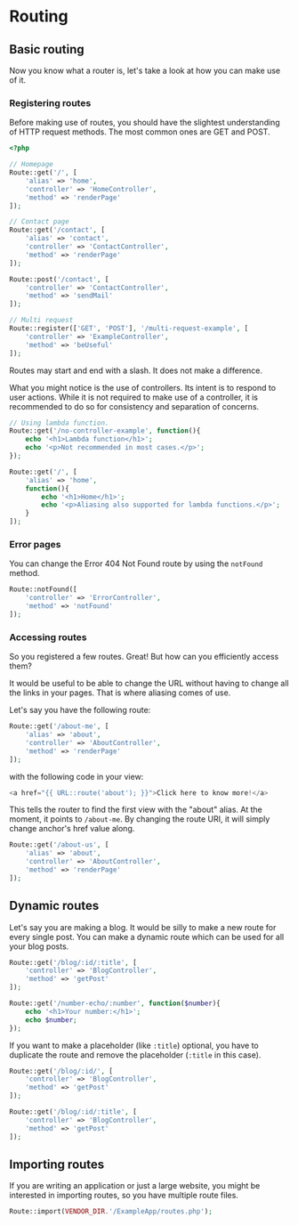 Routing
============

## Basic routing
Now you know what a router is, let's take a look at how you can make use of it.

### Registering routes
Before making use of routes, you should have the slightest understanding of
HTTP request methods. The most common ones are GET and POST.
```php
<?php

// Homepage
Route::get('/', [
    'alias' => 'home',
    'controller' => 'HomeController',
    'method' => 'renderPage'
]);

// Contact page
Route::get('/contact', [
    'alias' => 'contact',
    'controller' => 'ContactController',
    'method' => 'renderPage'
]);

Route::post('/contact', [
    'controller' => 'ContactController',
    'method' => 'sendMail'
]);

// Multi request
Route::register(['GET', 'POST'], '/multi-request-example', [
    'controller' => 'ExampleController',
    'method' => 'beUseful'
]);
```
Routes may start and end with a slash. It does not make a difference.

What you might notice is the use of controllers. Its intent is to respond to
user actions. While it is not required to make use of a controller, it is
recommended to do so for consistency and separation of concerns.
```php
// Using lambda function.
Route::get('/no-controller-example', function(){
    echo '<h1>Lambda function</h1>';
    echo '<p>Not recommended in most cases.</p>';
});

Route::get('/', [
    'alias' => 'home',
    function(){
        echo '<h1>Home</h1>';
        echo '<p>Aliasing also supported for lambda functions.</p>';
    }
]);
```

### Error pages
You can change the Error 404 Not Found route by using the `notFound` method.
```php
Route::notFound([
    'controller' => 'ErrorController',
    'method' => 'notFound'
]);
```

### Accessing routes
So you registered a few routes. Great! But how can you efficiently access them?

It would be useful to be able to change the URL without having to change all
the links in your pages. That is where aliasing comes of use.

Let's say you have the following route:
```php
Route::get('/about-me', [
    'alias' => 'about',
    'controller' => 'AboutController',
    'method' => 'renderPage'
]);
```
with the following code in your view:
```php
<a href="{{ URL::route('about'); }}">Click here to know more!</a>
```
This tells the router to find the first view with the "about" alias. At the
moment, it points to `/about-me`. By changing the route URI, it will simply
change anchor's href value along.
```php
Route::get('/about-us', [
    'alias' => 'about',
    'controller' => 'AboutController',
    'method' => 'renderPage'
]);
```

## Dynamic routes
Let's say you are making a blog. It would be silly to make a new route for
every single post. You can make a dynamic route which can be used for all your
blog posts.
```php
Route::get('/blog/:id/:title', [
    'controller' => 'BlogController',
    'method' => 'getPost'
]);

Route::get('/number-echo/:number', function($number){
    echo '<h1>Your number:</h1>';
    echo $number;
});
```
If you want to make a placeholder (like `:title`) optional, you have to
duplicate the route and remove the placeholder (`:title` in this case).
```php
Route::get('/blog/:id/', [
    'controller' => 'BlogController',
    'method' => 'getPost'
]);

Route::get('/blog/:id/:title', [
    'controller' => 'BlogController',
    'method' => 'getPost'
]);
```

## Importing routes
If you are writing an application or just a large website, you might be
interested in importing routes, so you have multiple route files.
```php
Route::import(VENDOR_DIR.'/ExampleApp/routes.php');
```
